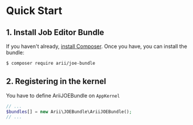 # Quick Start

## 1. Install Job Editor Bundle

If you haven't already, [install Composer](https://getcomposer.org). Once you
have, you can install the bundle:

```bash
$ composer require arii/joe-bundle
```

## 2. Registering in the kernel

You have to define AriiJOEBundle on `AppKernel`

```php
// ...
$bundles[] = new Arii\JOEBundle\AriiJOEBundle();
// ...
```


